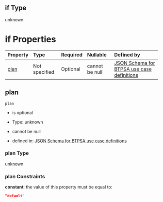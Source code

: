## if Type

unknown

# if Properties

| Property      | Type          | Required | Nullable       | Defined by                                                                                                                                                                                                                                  |
| :------------ | :------------ | :------- | :------------- | :------------------------------------------------------------------------------------------------------------------------------------------------------------------------------------------------------------------------------------------ |
| [plan](#plan) | Not specified | Optional | cannot be null | [JSON Schema for BTPSA use case definitions](btpsa-usecase-properties-services-items-allof-1-then-allof-36-then-allof-0-if-properties-plan.md "undefined#/properties/services/items/allOf/1/then/allOf/36/then/allOf/0/if/properties/plan") |

## plan



`plan`

*   is optional

*   Type: unknown

*   cannot be null

*   defined in: [JSON Schema for BTPSA use case definitions](btpsa-usecase-properties-services-items-allof-1-then-allof-36-then-allof-0-if-properties-plan.md "undefined#/properties/services/items/allOf/1/then/allOf/36/then/allOf/0/if/properties/plan")

### plan Type

unknown

### plan Constraints

**constant**: the value of this property must be equal to:

```json
"default"
```
